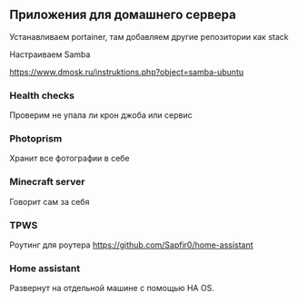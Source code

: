

## Приложения для домашнего сервера

Устанавливаем portainer, там добавляем другие репозитории как stack

Настраиваем Samba

https://www.dmosk.ru/instruktions.php?object=samba-ubuntu

### Health checks

Проверим не упала ли крон джоба или сервис

### Photoprism

Хранит все фотографии в себе

### Minecraft server

Говорит сам за себя

### TPWS

Роутинг для роутера https://github.com/Sapfir0/home-assistant

### Home assistant

Развернут на отдельной машине с помощью HA OS.

